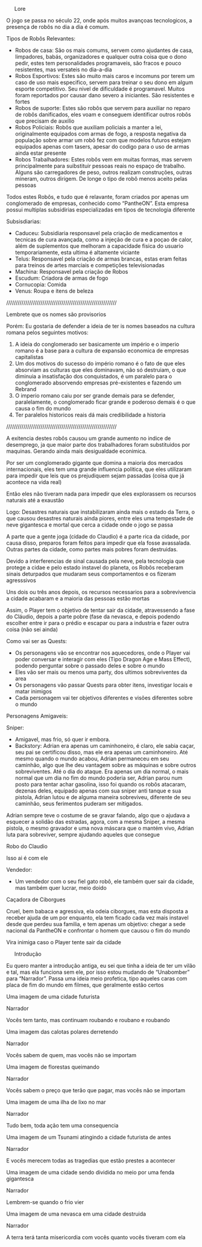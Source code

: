 ﻿
`	`Lore

O jogo se passa no século 22, onde após muitos avançoas tecnologicos, a presença de robôs no dia a dia é comum.

Tipos de Robôs Relevantes:

- Robos de casa: São os mais comums, servem como ajudantes de casa, limpadores, babás, organizadores e qualquer outra coisa que o dono pedir, estes tem personalidades programaveis, são fracos e pouco resistentes, mas versateis no dia-a-dia
- Robos Esportivos: Estes são muito mais caros e incomuns por terem um caso de uso mais especifico, servem para treinar o seu dono em algum esporte competitivo. Seu nivel de dificuldade é programavel. Muitos foram reportados por causar dano severo a iniciantes. São resistentes e fortes
- Robos de suporte: Estes são robôs que servem para auxiliar no reparo de robôs danificados, eles voam e conseguem identificar outros robôs que precisam de auxilio
- Robos Policiais: Robôs que auxiliam policiais a manter a lei, originalmente equipados com armas de fogo, a resposta negativa da população sobre armar um robô fez com que modelos futuros estejam equipados apenas com tasers, apesar do codigo para o uso de armas ainda estar presente
- Robos Trabalhadores: Estes robôs vem em muitas formas, mas servem principalmente para suibstituir pessoas reais no espaço de trabalho. Alguns são carregadores de peso, outros realizam construções, outras mineram, outros dirigem. De longe o tipo de robô menos aceito pelas pessoas

Todos estes Robôs, e tudo que é relavante, foram criados por apenas um conglomerado de empresas, conhecido como “PantheON”. Esta empresa possui multiplas subsidirias especializadas em tipos de tecnologia diferente

Subsisdiarias:

- Caduceu: Subsidiaria responsavel pela criação de medicamentos e tecnicas de cura avançada, como a injeção de cura e a poçao de calor, além de suplementos que melhoram a capacidade fisica do usuario temporariamente, esta ultima é altamente viciante
- Telus: Responsavel pela criação de armas brancas, estas eram feitas para treinos de artes marciais e competições televisionadas
- Machina: Responsavel pela criação de Robos
- Escudum: Criadora de armas de fogo
- Cornucopia: Comida
- Venus: Roupa e itens de beleza

//////////////////////////////////////////////////////////

Lembrete que os nomes são provisorios

Porém: Eu gostaria de defender a ideia de ter is nomes baseados na cultura romana pelos seguintes motivos:

1. A ideia do conglomerado ser basicamente um império e o imperio romano é a base para a cultura de expansão economica de empresas capitalistas
1. Um dos motivos do sucesso do império romano é o fato de que eles absorviam as culturas que eles dominavam, não só destruiam, o que diminuia a insatisfação dos conquistados, é um paralelo para o conglomerado absorvendo empresas pré-existentes e fazendo um Rebrand
1. O imperio romano caiu por ser grande demais para se defender, paralelamente, o conglomerado ficar grande e poderoso demais é o que causa o fim do mundo
1. Ter paralelos historicos reais dá mais credibilidade a historia

//////////////////////////////////////////////////////////

A exitencia destes robôs causou um grande aumento no indice de desemprego, ja que maior parte dos trabalhadores foram substituidos por maquinas. Gerando ainda mais desigualdade econimica.

Por ser um conglomerado gigante que domina a maioria dos mercados internacionais, eles tem uma grande influencia politica, que eles utilizaram para impedir que leis que os prejudiquem sejam passadas (coisa que já acontece na vida real)

Então eles não tiveram nada para impedir que eles explorassem os recursos naturais até a exaustão


Logo: Desastres naturais que instabilizaram ainda mais o estado da Terra, o que causou desastres naturais ainda piores, entre eles uma tempestade de neve gigantesca e mortal que cerca a cidade onde o jogo se passa

A parte que a gente joga (cidade do Claudio) é a parte rica da cidade, por causa disso, preparos foram feitos para impedir que ela fosse avassalada. Outras partes da cidade, como partes mais pobres foram destruidas.

Devido a interferencias de sinal causada pela neve, pela tecnologia que protege a cidae e pelo estado instavel do planeta, os Robôs receberam sinais deturpados que mudaram seus comportamentos e os fizeram agresssivos

Uns dois ou três anos depois, os recursos necessarios para a sobrevivencia a cidade acabaram e a maioria das pessoas estão mortas

Assim, o Player tem o objetivo de tentar sair da cidade, atravessendo a fase do Cláudio, depois a parte pobre (fase da nevasca, e depois podendo escolher entre ir para o prédio e escapar ou para a industria e fazer outra coisa (não sei ainda)

Como vai ser as Quests:

- Os personagens vão se encontrar nos aquecedores, onde o Player vai poder conversar e interagir com eles (Tipo Dragon Age e Mass Effect), podendo perguntar sobre o passado deles e sobre o mundo
- Eles vão ser mais ou menos uma party, dos ultimos sobreviventes da area
- Os personagens vão passar Quests para obter itens, investigar locais e matar inimigos
- Cada personagem vai ter objetivos diferentes e visões diferentes sobre o mundo

Personagens Amigaveis:

Sniper:

- Amigavel, mas frio, só quer ir embora.
- Backstory: Adrian era apenas um caminhoneiro, é claro, ele sabia caçar, seu pai se certificou disso, mas ele era apenas um caminhoneiro. Até mesmo quando o mundo acabou, Adrian permaneceu em seu caminhão, algo que lhe deu vantagem sobre as máquinas e sobre outros sobreviventes. Até o dia do ataque. Era apenas um dia normal, o mais normal que um dia no fim do mundo poderia ser, Adrian parou num posto para tentar achar gasolina, isso foi quando os robôs atacaram, dezenas deles, equipado apenas com sua sniper anti tanque e sua pistola, Adrian lutou e de alguma maneira sobreviveu, diferente de seu caminhão, seus ferimentos puderam ser mitigados.

Adrian sempre teve o costume de se gravar falando, algo que o ajudava a esquecer a solidão das estradas, agora, com a mesma Sniper, a mesma pistola, o mesmo gravador e uma nova máscara que o mantém vivo, Adrian luta para sobreviver, sempre ajudando aqueles que consegue

Robo do Claudio

Isso ai é com ele

Vendedor:

- Um vendedor com o seu fiel gato robô, ele também quer sair da cidade, mas também quer lucrar, meio doido

Caçadora de Ciborgues

Cruel, bem babaca e agressiva, ela odeia ciborgues, mas esta disposta a receber ajuda de um por enquanto, ela tem ficado cada vez mais instavel desde que perdeu sua familia, e tem apenas um objetivo: chegar a sede nacional da PantheON e confrontar o homem que causou o fim do mundo

Vira inimiga caso o Player tente sair da cidade

`	`Introdução

Eu quero manter a introdução antiga, eu sei que tinha a ideia de ter um vilão e tal, mas ela funciona sem ele, por isso estou mudando de “Unabomber” para “Narrador”. Passa uma ideia meio profetica, tipo aqueles caras com placa de fim do mundo em filmes, que geralmente estão certos

Uma imagem de uma cidade futurista

Narrador

Vocês tem tanto, mas continuam roubando e roubano e roubando

Uma imagem das calotas polares derretendo

Narrador

Vocês sabem de quem, mas vocês não se importam

Uma imagem de florestas queimando

Narrador

Vocês sabem o preço que terão que pagar, mas vocês não se importam

Uma imagem de uma ilha de lixo no mar

Narrador

Tudo bem, toda ação tem uma consequencia

Uma imagem de um Tsunami atingindo a cidade futurista de antes

Narrador

E vocês merecem todas as tragedias que estão prestes a acontecer

Uma imagem de uma cidade sendo dividida no meio por uma fenda gigantesca

Narrador

Lembrem-se quando o frio vier

Uma imagem de uma nevasca em uma cidade destruida

Narrador

A terra terá tanta misericordia com vocês quanto vocês tiveram com ela
